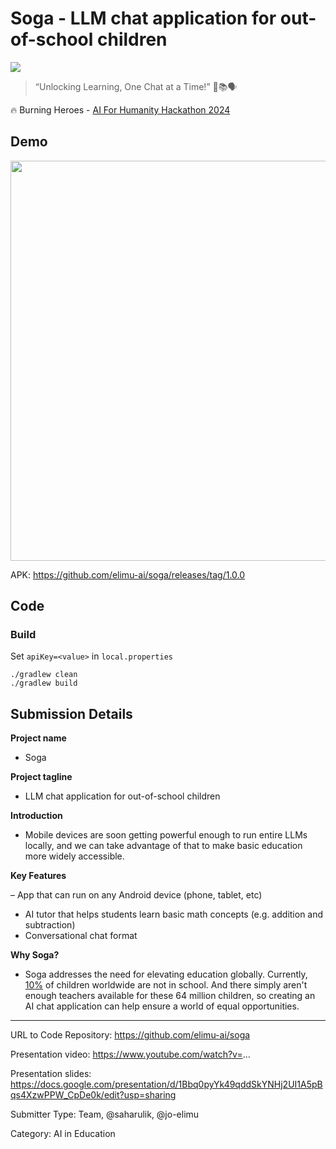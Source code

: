 # Soga - LLM chat application for out-of-school children

![](https://th.bing.com/th/id/OIG3.kqwzz_AXN2XSi3K..03C?w=173&h=173&c=6&r=0&o=5&dpr=2.4&pid=ImgGn)

> “Unlocking Learning, One Chat at a Time!” 🌟📚🗣️

🔥 Burning Heroes - [AI For Humanity Hackathon 2024](https://www.burningheroes.com/2024/hackathon)

## Demo

<img src="https://github.com/elimu-ai/soga/assets/1451036/7ec748e3-ec92-4697-a8e9-8e5bc800733b" width="640" />

APK: https://github.com/elimu-ai/soga/releases/tag/1.0.0

## Code

### Build

Set `apiKey=<value>` in `local.properties`

```
./gradlew clean
./gradlew build
```

## Submission Details

**Project name**

- Soga

**Project tagline**

- LLM chat application for out-of-school children

**Introduction**

- Mobile devices are soon getting powerful enough to run entire LLMs locally, and we can take advantage of that to make basic education more widely accessible.

**Key Features**

– App that can run on any Android device (phone, tablet, etc)
- AI tutor that helps students learn basic math concepts (e.g. addition and subtraction)
- Conversational chat format

**Why Soga?**

- Soga addresses the need for elevating education globally. Currently, [10%](https://www.unesco.org/en/articles/250-million-children-out-school-what-you-need-know-about-unescos-latest-education-data) of children worldwide are not in school. And there simply aren't enough teachers available for these 64 million children, so creating an AI chat application can help ensure a world of equal opportunities.

---

URL to Code Repository: https://github.com/elimu-ai/soga

Presentation video: https://www.youtube.com/watch?v=...

Presentation slides: https://docs.google.com/presentation/d/1Bbq0pyYk49qddSkYNHj2UI1A5pBqs4XzwPPW_CpDe0k/edit?usp=sharing

Submitter Type: Team, @saharulik, @jo-elimu

Category: AI in Education
